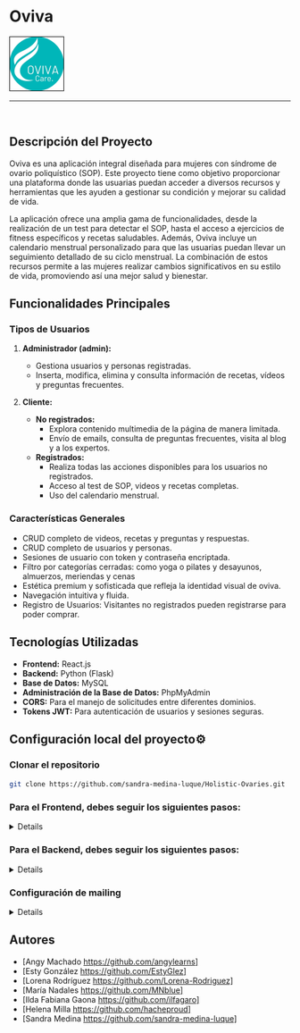 # Oviva
![Image Oviva](./HolisticFront/public/image/logo.png)
***
</br>

<p>

## Descripción del Proyecto

Oviva es una aplicación integral diseñada para mujeres con síndrome de ovario poliquístico (SOP). Este proyecto tiene como objetivo proporcionar una plataforma donde las usuarias puedan acceder a diversos recursos y herramientas que les ayuden a gestionar su condición y mejorar su calidad de vida. 

La aplicación ofrece una amplia gama de funcionalidades, desde la realización de un test para detectar el SOP, hasta el acceso a ejercicios de fitness específicos y recetas saludables. Además, Oviva incluye un calendario menstrual personalizado para que las usuarias puedan llevar un seguimiento detallado de su ciclo menstrual. La combinación de estos recursos permite a las mujeres realizar cambios significativos en su estilo de vida, promoviendo así una mejor salud y bienestar.
</p>

## Funcionalidades Principales

### Tipos de Usuarios

1. **Administrador (admin):**
   - Gestiona usuarios y personas registradas.
   - Inserta, modifica, elimina y consulta información de recetas, vídeos y preguntas frecuentes.

2. **Cliente:**
   - **No registrados:** 
     - Explora contenido multimedia de la página de manera limitada.
     - Envío de emails, consulta de preguntas frecuentes, visita al blog y a los expertos.
   - **Registrados:** 
     - Realiza todas las acciones disponibles para los usuarios no registrados.
     - Acceso al test de SOP, videos y recetas completas.
     - Uso del calendario menstrual.

### Características Generales
- CRUD completo de videos, recetas y preguntas y respuestas.
- CRUD completo de usuarios y personas.
- Sesiones de usuario con token y contraseña encriptada.
- Filtro por categorías cerradas: como yoga o pilates y desayunos, almuerzos, meriendas y cenas
- Estética premium y sofisticada que refleja la identidad visual de oviva.
- Navegación intuitiva y fluida.
- Registro de Usuarios: Visitantes no registrados pueden registrarse para poder comprar.

## Tecnologías Utilizadas
- **Frontend:** React.js
- **Backend:** Python (Flask)
- **Base de Datos:** MySQL
- **Administración de la Base de Datos:** PhpMyAdmin
- **CORS:** Para el manejo de solicitudes entre diferentes dominios.
- **Tokens JWT:** Para autenticación de usuarios y sesiones seguras.

<summary><h2> Configuración local del proyecto⚙ </h2></summary>

### Clonar el repositorio
 ```bash
git clone https://github.com/sandra-medina-luque/Holistic-Ovaries.git
```
<summary> <h3>Para el Frontend, debes seguir los siguientes pasos: </h3></summary>

<details> 
 
##### Entrar en la carpeta del repositorio - Frontend
```bash
cd .\Holistic-Ovaries\HolisticFront\
```
##### Par instalar las dependencias del Frontend, copia la siguiente línea
 ```bash
npm i
```
##### Para arrancar el servidor
```bash
npm run dev
```
##### Esto iniciará el servidor en __http://localhost:5173__ usando vite con React.

</details>

<summary> <h3>Para el Backend, debes seguir los siguientes pasos: </h3></summary>

<details>   
 
##### Entrar en la carpeta del repositorio - Backend
```bash
cd .\Holistic-Ovaries\HolisticBack\
```

##### Añade un entorno virtual llamado venv
```bash
python -m virtualenv venv
```

##### Activar el entorno virtual
```bash
python -m virtualenv venv
```

##### Instalar todas las dependencias a partir del archivo requirements
```bash
pip install -r requirements.txt
```

##### Arrancar el servidor - Backend
```bash
python index.py
```
</details>

<summary> <h3>Configuración de mailing </h3></summary>

<details>
<br>
1.Crea una cuenta gratuita en: https://www.emailjs.com/
   
2.En el componente FormContact.jsx: cambia serviceID y emailjs.init.

![Image Oviva](./HolisticFront/public/image/logo.png
![Image Oviva](./HolisticFront/public/image/logo.png)

Puedes obtener estos valores en:

![Image Oviva](./HolisticFront/public/image/logo.png)
![Image Oviva](./HolisticFront/public/image/logo.png)

3. En el apartado de notificaciones cambia el email y añade tu direcciñon. 
   
</details>

## Autores
- [Angy Machado https://github.com/angylearns]
- [Esty González https://github.com/EstyGlez]
- [Lorena Rodríguez https://github.com/Lorena-Rodriguez]
- [María Nadales https://github.com/MNblue]
- [Ilda Fabiana Gaona https://github.com/ilfagaro]
- [Helena Milla https://github.com/hacheproud]
- [Sandra Medina https://github.com/sandra-medina-luque]

